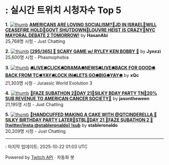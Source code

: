 # : 실시간 트위치 시청자수 Top 5

**1.** [![thumb](https://static-cdn.jtvnw.net/previews-ttv/live_user_hasanabi-320x180.jpg)](https://twitch.tv/HasanAbi)
**[AMERICANS ARE LOVING SOCIALISM?🚨JD IN ISRAEL🚨WILL CEASEFIRE HOLD🚨GOVT SHUTDOWN🚨LOUVRE HEIST IS CRAZY🚨NYC MAYORAL DEBATE 2 TOMORROW!](https://twitch.tv/HasanAbi)** by **HasanAbi**<br>25,768명 시청  - Just Chatting

**2.** [![thumb](https://static-cdn.jtvnw.net/previews-ttv/live_user_jynxzi-320x180.jpg)](https://twitch.tv/Jynxzi)
**[[295/365] 🔴 SCARY GAME w/ RYLEY KEN BOBBY 🔴](https://twitch.tv/Jynxzi)** by **Jynxzi**<br>25,600명 시청  - Phasmophobia

**3.** [![thumb](https://static-cdn.jtvnw.net/previews-ttv/live_user_xqc-320x180.jpg)](https://twitch.tv/xQc)
**[🛎️LIVE🛎️CLICK🛎️DRAMA🛎️NEWS🛎️LIVE🛎️BACK FOR GOOD🛎️BACK FROM TC🛎️YAY🛎️LOCK IN🛎️LETS GO🛎️BIG🛎️YAY🛎️](https://twitch.tv/xQc)** by **xQc**<br>21,303명 시청  - Jurassic World Evolution 3

**4.** [![thumb](https://static-cdn.jtvnw.net/previews-ttv/live_user_jasontheween-320x180.jpg)](https://twitch.tv/jasontheween)
**[🔴FAZE SUBATHON 2🔴DAY 21🔴SILKY BDAY PARTY TN🔴20% SUB REVENUE TO AMERICAN CANCER SOCIETY🔴](https://twitch.tv/jasontheween)** by **jasontheween**<br>21,195명 시청  - Just Chatting

**5.** [![thumb](https://static-cdn.jtvnw.net/previews-ttv/live_user_stableronaldo-320x180.jpg)](https://twitch.tv/stableronaldo)
**[🗽HANDCUFFED MAKING A CAKE WITH @QTCINDERELLA 🗽SILKY BIRTHDAY PARTY LATER🗽STBL🗽DAY 21 🗽FAZE SUBATHON 2 🗽[twitter/insta @stableronaldo] !sub](https://twitch.tv/stableronaldo)** by **stableronaldo**<br>20,209명 시청  - Just Chatting


---
: 마지막 업데이트: 2025-10-22 01:03 UTC

Powered by [Twitch API](https://dev.twitch.tv/docs/api/reference) · 자동화 봇